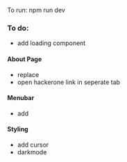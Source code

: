 To run: npm run dev

### To do:

- add loading component

#### About Page

- replace <br />
- open hackerone link in seperate tab

#### Menubar

- add

#### Styling

- add cursor
- darkmode
